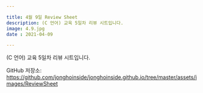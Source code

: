 ```yaml
---

title: 4월 9일 Review Sheet
description: (C 언어) 교육 5일차 리뷰 시트입니다.
image: 4.9.jpg
date : 2021-04-09

---
```


(C 언어) 교육 5일차 리뷰 시트입니다.

GitHub 저장소: <https://github.com/jonghoinside/jonghoinside.github.io/tree/master/assets/images/ReviewSheet>

